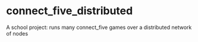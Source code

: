 # connect_five_distributed
A school project: runs many connect_five games over a distributed network of nodes
